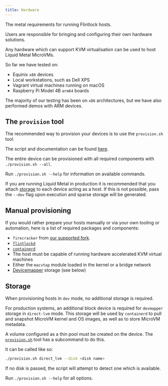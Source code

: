 ```yaml
---
title: Hardware
---
```


The metal requirements for running Flintlock hosts.

Users are responsible for bringing and configuring their own hardware solutions.

Any hardware which can support KVM virtualisation can be used to host Liquid Metal
MicroVMs.

So far we have tested on:

- Equinix `x86` devices
- Local workstations, such as Dell XPS
- Vagrant virtual machines running on macOS
- Raspberry Pi Model 4B `arm64` boards

The majority of our testing has been on `x86` architectures, but we have also
performed demos with ARM devices.

## The `provision` tool

The recommended way to provision your devices is to use the `provision.sh` tool.

The script and documentation can be found [here][provision].

The entire device can be provisioned with all required components with
`./provision.sh --all`.

Run `./provision.sh --help` for information on available commands.

If you are running Liquid Metal in production it is recommended that you attach
[storage](#storage) to each device acting as a host. If this is not possible, pass the `--dev`
flag upon execution and sparse storage will be generated.

## Manual provisioning

If you would rather prepare your hosts manually or via your own tooling or automation,
here is a list of required packages and components:

- `firecracker` from [our supported fork][fc].
- [`flintlockd`][flint]
- [`containerd`][containerd]
- The host must be capable of running hardware accelerated KVM virtual machines
- Either the `macvtap` module loaded in the kernel or a bridge network
- [Devicemapper][devmapper] storage (see below)

## Storage

When provisioning hosts in `dev` mode, no additional storage is required.

For production systems, an additional block device is required for `devmapper`
storage in `direct-lvm` mode.
This storage will be used by `containerd` to pull and snapshot MicroVM
kernel and OS images, as well as to store MicroVM metadata.

A volume configured as a thin pool must be created on the device. The [`provision.sh`][provision]
tool has a subcommand to do this.

It can be called like so:

```bash
./provision.sh direct_lvm --disk <disk name>
```

If no disk is passed, the script will attempt to detect one which is available.

Run `./provision.sh --help` for all options.

[provision]: https://github.com/liquidmetal-dev/flintlock/tree/main/hack/scripts#provisionsh
[fc]: https://github.com/firecracker-microvm/firecracker/releases
[flint]: https://github.com/liquidmetal-dev/flintlock/releases
[service]: https://github.com/liquidmetal-dev/flintlock/blob/main/flintlockd.service
[containerd]: https://github.com/containerd/containerd/releases
[devmapper]: https://docs.docker.com/storage/storagedriver/device-mapper-driver/
